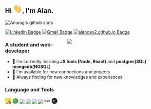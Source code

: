 ## Hi <img src="https://raw.githubusercontent.com/ABSphreak/ABSphreak/master/gifs/Hi.gif" width="30px">, I'm Alan.

![Anurag's github stats](https://github-readme-stats.vercel.app/api?username=alandev2&show_icons=true&bg_color=FFF&text_color=000&title_color=14274e&icon_color=394867)

[![Linkedin Badge](https://img.shields.io/badge/-Linkedin-6633cc?style=flat-square&logo=Linkedin&logoColor=white&color=black&link=https://www.linkedin.com/in/alandev2/)](https://www.linkedin.com/in/alandev2/)
[![Gmail Badge](https://img.shields.io/badge/-Gmail-c14438?style=flat-square&logo=Gmail&logoColor=white&color=black&link=mailto:alanworking1@gmail.com)](mailto:alanworking1@gmail.com)
[![alandev2.github.io Badge](https://img.shields.io/badge/-alandev2.github.io-6633cc?style=flat-square&logo=DTube&logoColor=white&color=black&link=https://alandev2.github.io)](https://alandev2.github.io)

<img src="https://files.readme.io/8c11911-senior-front-end-developer-openings-1.gif" width="300" align="right">

 ### A student and web-developer
 
 - 🌱 I’m currently learning **JS tools (Node, React)** and **postgres(SQL) mongodb(NOSQL)**
 - 🤝 I'm available for new connections and projects
 - 🚀 Always finding for new knowledges and experiences

### Language and Tools
<code><img height="20" src="https://raw.githubusercontent.com/github/explore/80688e429a7d4ef2fca1e82350fe8e3517d3494d/topics/javascript/javascript.png"></code>
<code><img height="20" src="https://raw.githubusercontent.com/github/explore/80688e429a7d4ef2fca1e82350fe8e3517d3494d/topics/nodejs/nodejs.png"></code>
<code><img height="20" src="https://devicon.dev/devicon.git/icons/postgresql/postgresql-original-wordmark.svg"></code>
<code><img height="20" src="https://devicon.dev/devicon.git/icons/mongodb/mongodb-original-wordmark.svg"></code>
<code><img height="20" src="https://devicon.dev/devicon.git/icons/html5/html5-original-wordmark.svg"></code>
<code><img height="20" src="https://devicon.dev/devicon.git/icons/css3/css3-original-wordmark.svg"></code>
<code><img height="20" src="https://raw.githubusercontent.com/github/explore/80688e429a7d4ef2fca1e82350fe8e3517d3494d/topics/git/git.png"></code>
<code><img height="20" src="https://raw.githubusercontent.com/github/explore/80688e429a7d4ef2fca1e82350fe8e3517d3494d/topics/terminal/terminal.png"></code>
